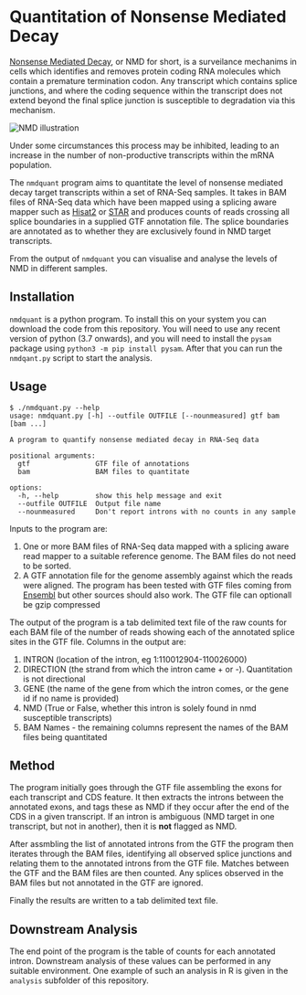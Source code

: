 Quantitation of Nonsense Mediated Decay
=======================================

[Nonsense Mediated Decay](https://en.wikipedia.org/wiki/Nonsense-mediated_decay), or NMD for short, is a surveilance mechanims in cells which identifies and removes protein coding RNA molecules which contain a premature termination codon.  Any transcript which contains splice junctions, and where the coding sequence within the transcript does not extend beyond the final splice junction is susceptible to degradation via this mechanism.

![NMD illustration](https://en.wikipedia.org/wiki/Nonsense-mediated_decay#/media/File:NMD_-_Nonsense-mediated_decay.png)

Under some circumstances this process may be inhibited, leading to an increase in the number of non-productive transcripts within the mRNA population.

The ```nmdquant``` program aims to quantitate the level of nonsense mediated decay target transcripts within a set of RNA-Seq samples.  It takes in BAM files of RNA-Seq data which have been mapped using a splicing aware mapper such as [Hisat2](http://daehwankimlab.github.io/hisat2/) or [STAR](https://github.com/alexdobin/STAR) and produces counts of reads crossing all splice boundaries in a supplied GTF annotation file.  The splice boundaries are annotated as to whether they are exclusively found in NMD target transcripts.

From the output of ```nmdquant``` you can visualise and analyse the levels of NMD in different samples.

Installation
------------

```nmdquant``` is a python program.  To install this on your system you can download the code from this repository.  You will need to use any recent version of python (3.7 onwards), and you will need to install the ```pysam``` package using ```python3 -m pip install pysam```.  After that you can run the ```nmdqant.py``` script to start the analysis.


Usage
-----

```
$ ./nmdquant.py --help
usage: nmdquant.py [-h] --outfile OUTFILE [--nounmeasured] gtf bam [bam ...]

A program to quantify nonsense mediated decay in RNA-Seq data

positional arguments:
  gtf                GTF file of annotations
  bam                BAM files to quantitate

options:
  -h, --help         show this help message and exit
  --outfile OUTFILE  Output file name
  --nounmeasured     Don't report introns with no counts in any sample
```

Inputs to the program are:

1. One or more BAM files of RNA-Seq data mapped with a splicing aware read mapper to a suitable reference genome.  The BAM files do not need to be sorted.
2. A GTF annotation file for the genome assembly against which the reads were aligned.  The program has been tested with GTF files coming from [Ensembl](https://www.ensembl.org/info/data/ftp/index.html) but other sources should also work.  The GTF file can optionall be gzip compressed

The output of the program is a tab delimited text file of the raw counts for each BAM file of the number of reads showing each of the annotated splice sites in the GTF file.  Columns in the output are:

1. INTRON (location of the intron, eg 1:110012904-110026000)  
2. DIRECTION (the strand from which the intron came + or -). Quantitation is not directional
3. GENE (the name of the gene from which the intron comes, or the gene id if no name is provided)
4. NMD (True or False, whether this intron is solely found in nmd susceptible transcripts)
5. BAM Names - the remaining columns represent the names of the BAM files being quantitated


Method
------

The program initially goes through the GTF file assembling the exons for each transcript and CDS feature. It then extracts the introns between the annotated exons, and tags these as NMD if they occur after the end of the CDS in a given transcript.  If an intron is ambiguous (NMD target in one transcript, but not in another), then it is **not** flagged as NMD.

After assmbling the list of annotated introns from the GTF the program then iterates through the BAM files, identifying all observed splice junctions and relating them to the annotated introns from the GTF file.  Matches between the GTF and the BAM files are then counted.  Any splices observed in the BAM files but not annotated in the GTF are ignored.

Finally the results are written to a tab delimited text file.

Downstream Analysis
-------------------

The end point of the program is the table of counts for each annotated intron.  Downstream analysis of these values can be performed in any suitable environment.  One example of such an analysis in R is given in the ```analysis``` subfolder of this repository.


